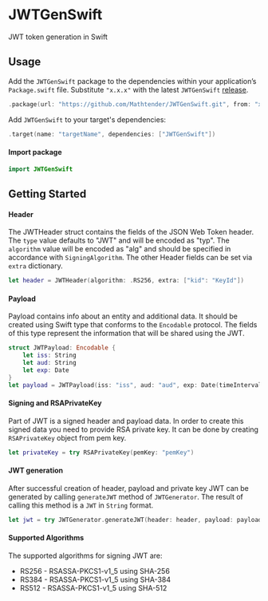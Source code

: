 # JWTGenSwift
JWT token generation in Swift

## Usage

Add the `JWTGenSwift` package to the dependencies within your application’s `Package.swift` file. Substitute `"x.x.x"` with the latest `JWTGenSwift` [release](https://github.com/Mathtender/JWTGenSwift/releases).
```swift
.package(url: "https://github.com/Mathtender/JWTGenSwift.git", from: "x.x.x")
```
Add `JWTGenSwift` to your target's dependencies:
```swift
.target(name: "targetName", dependencies: ["JWTGenSwift"])
```
#### Import package
```swift
import JWTGenSwift
```

## Getting Started

#### Header

The JWTHeader struct contains the fields of the JSON Web Token header.
The `type` value defaults to "JWT" and will be encoded as "typ". 
The `algorithm` value will be encoded as "alg" and should be specified in accordance with `SigningAlgorithm`.
The other Header fields can be set via `extra` dictionary.

```swift
let header = JWTHeader(algorithm: .RS256, extra: ["kid": "KeyId"])
```

#### Payload

Payload contains info about an entity and additional data.
It should be created using Swift type that conforms to the `Encodable` protocol.
The fields of this type represent the information that will be shared using the JWT.  

```swift
struct JWTPayload: Encodable {
    let iss: String
    let aud: String
    let exp: Date
}
let payload = JWTPayload(iss: "iss", aud: "aud", exp: Date(timeIntervalSinceNow: 3600))
```

#### Signing and RSAPrivateKey

Part of JWT is a signed header and payload data.
In order to create this signed data you need to provide RSA private key.
It can be done by creating `RSAPrivateKey` object from pem key.

```swift
let privateKey = try RSAPrivateKey(pemKey: "pemKey")
```

#### JWT generation

After successful creation of header, payload and private key JWT can be generated by calling `generateJWT` method of `JWTGenerator`.
The result of calling this method is a `JWT` in `String` format.

```swift
let jwt = try JWTGenerator.generateJWT(header: header, payload: payload, privateKey: privateKey)
```

#### Supported Algorithms

The supported algorithms for signing JWT are:

* RS256 - RSASSA-PKCS1-v1_5 using SHA-256
* RS384 - RSASSA-PKCS1-v1_5 using SHA-384
* RS512 - RSASSA-PKCS1-v1_5 using SHA-512
